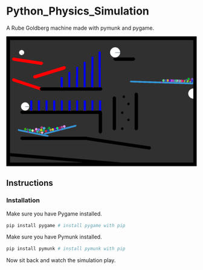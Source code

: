 # Python_Physics_Simulation

A Rube Goldberg machine made with pymunk and pygame.

![simulation.png](README.assets/simulation.png)

## Instructions

### Installation

Make sure you have Pygame installed.

```python
pip install pygame # install pygame with pip
```

Make sure you have Pymunk installed.

```python
pip install pymunk # install pymunk with pip
```

Now sit back and watch the simulation play.
